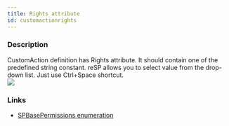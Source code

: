 ```yaml
---
title: Rights attribute
id: customactionrights
---
```


### Description
CustomAction definition has Rights attribute. It should contain one of the predefined string constant.
reSP allows you to select value from the drop-down list.
Just use Ctrl+Space shortcut.
<br/>
![](/assets/resp/code-completion/customaction_rights.png)
  
### Links
- [SPBasePermissions enumeration](https://msdn.microsoft.com/en-us/library/office/microsoft.sharepoint.spbasepermissions.aspx)


